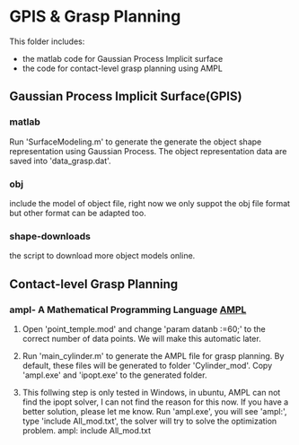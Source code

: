 # GPIS & Grasp Planning
This folder includes:
- the matlab code for Gaussian Process Implicit surface 
- the code for contact-level grasp planning using AMPL

## Gaussian Process Implicit Surface(GPIS)
### matlab 
Run 'SurfaceModeling.m' to generate the generate the object shape representation using Gaussian Process. The object representation data are saved into 'data_grasp.dat'.

### obj 
include the model of object file, right now we only suppot the obj file format but other format can be adapted too.

### shape-downloads
the script to download more object models online.

## Contact-level Grasp Planning
### ampl- A Mathematical Programming Language [AMPL](https://en.wikipedia.org/wiki/AMPL)

1. Open 'point_temple.mod' and change 'param datanb :=60;' to the correct number of data points. We will make this automatic later.
2. Run 'main_cylinder.m' to generate the AMPL file for grasp planning. By default, these files will be generated to folder 'Cylinder_mod'. Copy 'ampl.exe' and 'ipopt.exe' to the generated folder. 

3. This follwing step is only tested in Windows, in ubuntu, AMPL can not find the ipopt solver, I can not find the reason for this now. If you have a better solution, please let me know.
Run 'ampl.exe', you will see 'ampl:', type 'include All_mod.txt', the solver will try to solve the optimization problem. 
ampl: include All_mod.txt

